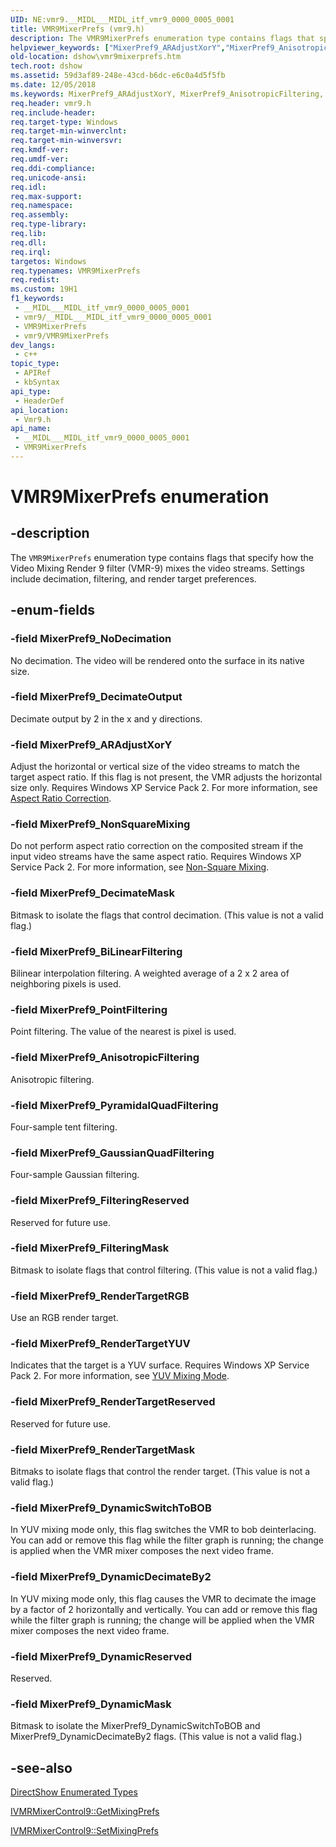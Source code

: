 ```yaml
---
UID: NE:vmr9.__MIDL___MIDL_itf_vmr9_0000_0005_0001
title: VMR9MixerPrefs (vmr9.h)
description: The VMR9MixerPrefs enumeration type contains flags that specify how the Video Mixing Render 9 filter (VMR-9) mixes the video streams. Settings include decimation, filtering, and render target preferences.
helpviewer_keywords: ["MixerPref9_ARAdjustXorY","MixerPref9_AnisotropicFiltering","MixerPref9_BiLinearFiltering","MixerPref9_DecimateMask","MixerPref9_DecimateOutput","MixerPref9_DynamicDecimateBy2","MixerPref9_DynamicMask","MixerPref9_DynamicReserved","MixerPref9_DynamicSwitchToBOB","MixerPref9_FilteringMask","MixerPref9_FilteringReserved","MixerPref9_GaussianQuadFiltering","MixerPref9_NoDecimation","MixerPref9_NonSquareMixing","MixerPref9_PointFiltering","MixerPref9_PyramidalQuadFiltering","MixerPref9_RenderTargetMask","MixerPref9_RenderTargetRGB","MixerPref9_RenderTargetReserved","MixerPref9_RenderTargetYUV","VMR9MixerPrefs","VMR9MixerPrefs","VMR9MixerPrefs enumeration [DirectShow]","VMR9MixerPrefsEnumeration","dshow.vmr9mixerprefs","vmr9/MixerPref9_ARAdjustXorY","vmr9/MixerPref9_AnisotropicFiltering","vmr9/MixerPref9_BiLinearFiltering","vmr9/MixerPref9_DecimateMask","vmr9/MixerPref9_DecimateOutput","vmr9/MixerPref9_DynamicDecimateBy2","vmr9/MixerPref9_DynamicMask","vmr9/MixerPref9_DynamicReserved","vmr9/MixerPref9_DynamicSwitchToBOB","vmr9/MixerPref9_FilteringMask","vmr9/MixerPref9_FilteringReserved","vmr9/MixerPref9_GaussianQuadFiltering","vmr9/MixerPref9_NoDecimation","vmr9/MixerPref9_NonSquareMixing","vmr9/MixerPref9_PointFiltering","vmr9/MixerPref9_PyramidalQuadFiltering","vmr9/MixerPref9_RenderTargetMask","vmr9/MixerPref9_RenderTargetRGB","vmr9/MixerPref9_RenderTargetReserved","vmr9/MixerPref9_RenderTargetYUV","vmr9/VMR9MixerPrefs"]
old-location: dshow\vmr9mixerprefs.htm
tech.root: dshow
ms.assetid: 59d3af89-248e-43cd-b6dc-e6c0a4d5f5fb
ms.date: 12/05/2018
ms.keywords: MixerPref9_ARAdjustXorY, MixerPref9_AnisotropicFiltering, MixerPref9_BiLinearFiltering, MixerPref9_DecimateMask, MixerPref9_DecimateOutput, MixerPref9_DynamicDecimateBy2, MixerPref9_DynamicMask, MixerPref9_DynamicReserved, MixerPref9_DynamicSwitchToBOB, MixerPref9_FilteringMask, MixerPref9_FilteringReserved, MixerPref9_GaussianQuadFiltering, MixerPref9_NoDecimation, MixerPref9_NonSquareMixing, MixerPref9_PointFiltering, MixerPref9_PyramidalQuadFiltering, MixerPref9_RenderTargetMask, MixerPref9_RenderTargetRGB, MixerPref9_RenderTargetReserved, MixerPref9_RenderTargetYUV, VMR9MixerPrefs, VMR9MixerPrefs , VMR9MixerPrefs enumeration [DirectShow], VMR9MixerPrefsEnumeration, dshow.vmr9mixerprefs, vmr9/MixerPref9_ARAdjustXorY, vmr9/MixerPref9_AnisotropicFiltering, vmr9/MixerPref9_BiLinearFiltering, vmr9/MixerPref9_DecimateMask, vmr9/MixerPref9_DecimateOutput, vmr9/MixerPref9_DynamicDecimateBy2, vmr9/MixerPref9_DynamicMask, vmr9/MixerPref9_DynamicReserved, vmr9/MixerPref9_DynamicSwitchToBOB, vmr9/MixerPref9_FilteringMask, vmr9/MixerPref9_FilteringReserved, vmr9/MixerPref9_GaussianQuadFiltering, vmr9/MixerPref9_NoDecimation, vmr9/MixerPref9_NonSquareMixing, vmr9/MixerPref9_PointFiltering, vmr9/MixerPref9_PyramidalQuadFiltering, vmr9/MixerPref9_RenderTargetMask, vmr9/MixerPref9_RenderTargetRGB, vmr9/MixerPref9_RenderTargetReserved, vmr9/MixerPref9_RenderTargetYUV, vmr9/VMR9MixerPrefs
req.header: vmr9.h
req.include-header: 
req.target-type: Windows
req.target-min-winverclnt: 
req.target-min-winversvr: 
req.kmdf-ver: 
req.umdf-ver: 
req.ddi-compliance: 
req.unicode-ansi: 
req.idl: 
req.max-support: 
req.namespace: 
req.assembly: 
req.type-library: 
req.lib: 
req.dll: 
req.irql: 
targetos: Windows
req.typenames: VMR9MixerPrefs
req.redist: 
ms.custom: 19H1
f1_keywords:
 - __MIDL___MIDL_itf_vmr9_0000_0005_0001
 - vmr9/__MIDL___MIDL_itf_vmr9_0000_0005_0001
 - VMR9MixerPrefs
 - vmr9/VMR9MixerPrefs
dev_langs:
 - c++
topic_type:
 - APIRef
 - kbSyntax
api_type:
 - HeaderDef
api_location:
 - Vmr9.h
api_name:
 - __MIDL___MIDL_itf_vmr9_0000_0005_0001
 - VMR9MixerPrefs
---
```


# VMR9MixerPrefs enumeration


## -description

The <code>VMR9MixerPrefs</code> enumeration type contains flags that specify how the Video Mixing Render 9 filter (VMR-9) mixes the video streams. Settings include decimation, filtering, and render target preferences.

## -enum-fields

### -field MixerPref9_NoDecimation

No decimation. The video will be rendered onto the surface in its native size.

### -field MixerPref9_DecimateOutput

Decimate output by 2 in the x and y directions.

### -field MixerPref9_ARAdjustXorY

Adjust the horizontal or vertical size of the video streams to match the target aspect ratio. If this flag is not present, the VMR adjusts the horizontal size only. Requires Windows XP Service Pack 2. For more information, see <a href="/windows/desktop/DirectShow/aspect-ratio-correction">Aspect Ratio Correction</a>.

### -field MixerPref9_NonSquareMixing

Do not perform aspect ratio correction on the composited stream if the input video streams have the same aspect ratio. Requires Windows XP Service Pack 2. For more information, see <a href="/windows/desktop/DirectShow/non-square-mixing">Non-Square Mixing</a>.

### -field MixerPref9_DecimateMask

Bitmask to isolate the flags that control decimation. (This value is not a valid flag.)

### -field MixerPref9_BiLinearFiltering

Bilinear interpolation filtering. A weighted average of a 2 x 2 area of neighboring pixels is used.

### -field MixerPref9_PointFiltering

Point filtering. The value of the nearest is pixel is used.

### -field MixerPref9_AnisotropicFiltering

Anisotropic filtering.

### -field MixerPref9_PyramidalQuadFiltering

Four-sample tent filtering.

### -field MixerPref9_GaussianQuadFiltering

Four-sample Gaussian filtering.

### -field MixerPref9_FilteringReserved

Reserved for future use.

### -field MixerPref9_FilteringMask

Bitmask to isolate flags that control filtering. (This value is not a valid flag.)

### -field MixerPref9_RenderTargetRGB

Use an RGB render target.

### -field MixerPref9_RenderTargetYUV

Indicates that the target is a YUV surface. Requires Windows XP Service Pack 2. For more information, see <a href="/windows/desktop/DirectShow/yuv-mixing-mode">YUV Mixing Mode</a>.

### -field MixerPref9_RenderTargetReserved

Reserved for future use.

### -field MixerPref9_RenderTargetMask

Bitmaks to isolate flags that control the render target. (This value is not a valid flag.)

### -field MixerPref9_DynamicSwitchToBOB

In YUV mixing mode only, this flag switches the VMR to bob deinterlacing. You can add or remove this flag while the filter graph is running; the change is applied when the VMR mixer composes the next video frame.

### -field MixerPref9_DynamicDecimateBy2

In YUV mixing mode only, this flag causes the VMR to decimate the image by a factor of 2 horizontally and vertically. You can add or remove this flag while the filter graph is running; the change will be applied when the VMR mixer composes the next video frame.

### -field MixerPref9_DynamicReserved

Reserved.

### -field MixerPref9_DynamicMask

Bitmask to isolate the MixerPref9_DynamicSwitchToBOB and MixerPref9_DynamicDecimateBy2 flags. (This value is not a valid flag.)

## -see-also

<a href="/windows/desktop/DirectShow/directshow-enumerated-types">DirectShow Enumerated Types</a>



<a href="/windows/desktop/api/vmr9/nf-vmr9-ivmrmixercontrol9-getmixingprefs">IVMRMixerControl9::GetMixingPrefs</a>



<a href="/windows/desktop/api/vmr9/nf-vmr9-ivmrmixercontrol9-setmixingprefs">IVMRMixerControl9::SetMixingPrefs</a>

